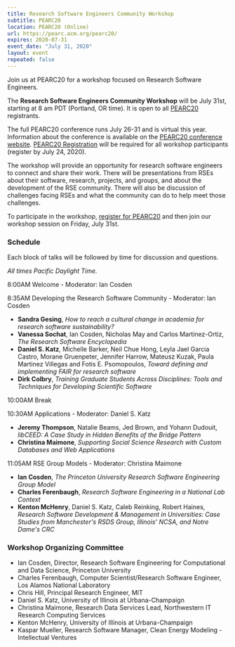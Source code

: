 ```yaml
---
title: Research Software Engineers Community Workshop
subtitle: PEARC20
location: PEARC20 (Online)
url: https://pearc.acm.org/pearc20/
expires: 2020-07-31
event_date: "July 31, 2020"
layout: event
repeated: false
---
```



Join us at PEARC20 for a workshop focused on Research Software Engineers.  

The **Research Software Engineers Community Workshop** will be July 31st, starting at 8 am PDT (Portland, OR time).  It is open to all [PEARC20](https://pearc.acm.org/pearc20/) registrants.  

The full PEARC20 conference runs July 26-31 and is virtual this year.  Information about the conference is available on the [PEARC20
conference website](https://pearc.acm.org/pearc20/).  [PEARC20 Registration](http://www.cvent.com/events/practice-and-experience-in-advanced-research-computing-2020-pearc-/event-summary-e4cda8bfe4c545b7bb3e458e13a128c2.aspx) will be required for all workshop participants (register by July 24, 2020).

The workshop will provide an opportunity for
research software engineers to connect and share their work.  There will be
presentations from RSEs about their software, research, projects, and groups, and about
the development of the RSE community.  There will also be discussion of challenges facing RSEs and what the community can do to help meet those challenges.

To participate in the workshop, [register for PEARC20](http://www.cvent.com/events/practice-and-experience-in-advanced-research-computing-2020-pearc-/event-summary-e4cda8bfe4c545b7bb3e458e13a128c2.aspx) and then join our workshop session on Friday, July 31st.

### Schedule

Each block of talks will be followed by time for discussion and questions.

*All times Pacific Daylight Time.*

8:00AM	Welcome - Moderator: Ian Cosden

8:35AM	Developing the Research Software Community - Moderator: Ian Cosden
* **Sandra Gesing**, *How to reach a cultural change in academia for research software sustainability?*
* **Vanessa Sochat**, Ian Cosden, Nicholas May and Carlos Martinez-Ortiz, *The Research Software Encyclopedia*
* **Daniel S. Katz**,	Michelle Barker, Neil Chue Hong, Leyla Jael Garcia Castro, Morane Gruenpeter, Jennifer Harrow, Mateusz Kuzak, Paula Martinez Villegas and Fotis E. Psomopoulos, *Toward defining and implementing FAIR for research software*	
* **Dirk Colbry**,	*Training Graduate Students Across Disciplines: Tools and Techniques for Developing Scientific Software*	

10:00AM	Break  	

10:30AM	Applications - Moderator: Daniel S. Katz
* **Jeremy Thompson**, Natalie Beams, Jed Brown, and Yohann Dudouit, *libCEED: A Case Study in Hidden Benefits of the Bridge Pattern*	
* **Christina Maimone**,	*Supporting Social Science Research with Custom Databases and Web Applications*	
	
11:05AM	RSE Group Models - Moderator: Christina Maimone
* **Ian Cosden**,	*The Princeton University Research Software Engineering Group Model*
* **Charles Ferenbaugh**,	*Research Software Engineering in a National Lab Context*
* **Kenton McHenry**, Daniel S. Katz, Caleb Reinking, Robert Haines,	*Research Software Development & Management in Universities: Case Studies from Manchester's RSDS Group, Illinois' NCSA, and Notre Dame's CRC*	
		


### Workshop Organizing Committee

* Ian Cosden, Director, Research Software Engineering for Computational and Data Science, Princeton University
* Charles Ferenbaugh, Computer Scientist/Research Software Engineer, Los Alamos National Laboratory
* Chris Hill, Principal Research Engineer, MIT
* Daniel S. Katz, University of Illinois at Urbana-Champaign
* Christina Maimone, Research Data Services Lead, Northwestern IT Research Computing Services
* Kenton McHenry, University of Illinois at Urbana-Champaign
* Kaspar Mueller,  Research Software Manager, Clean Energy Modeling - Intellectual Ventures
